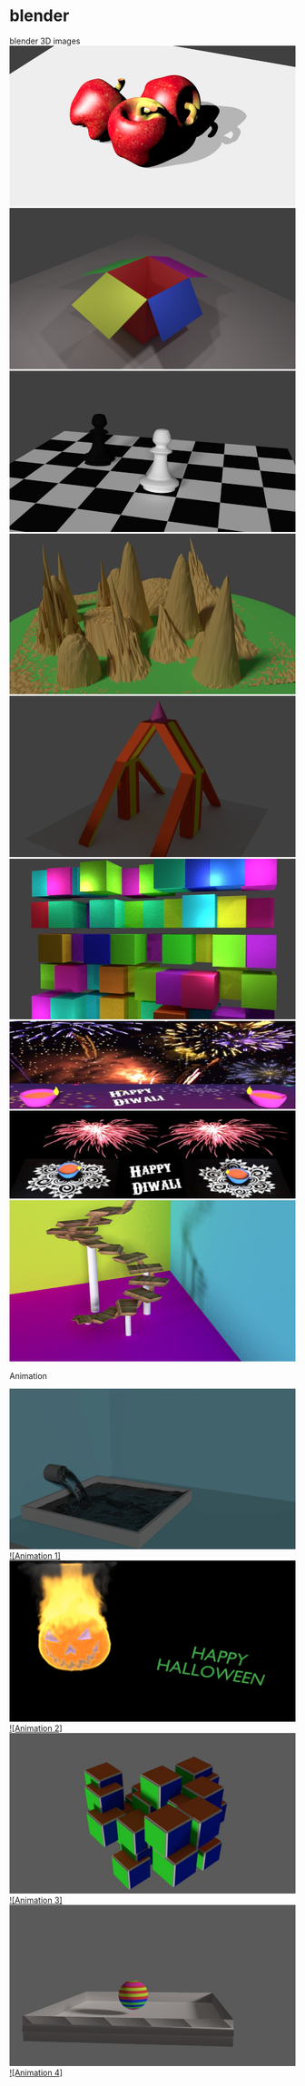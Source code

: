 # blender
blender 3D images
![](/images/apple.jpg)
![](/images/cartoon1.png)
![](/images/chess.jpg)
![](/images/landscape.jpg)
![](/images/mirror.jpg)
![](/images/randomizetransform1.jpg)
![](/images/banner1.jpg)
![](/images/banner3.jpg)
![](/images/staircase.png)

Animation

[![](/images/water.png)](https://youtu.be/g6wvx9H3BdM)
[![Animation 1]](https://youtu.be/g6wvx9H3BdM)
[![](/images/halloween.jpg)](https://youtu.be/fvJbgI1veM4)
[![Animation 2]](https://youtu.be/fvJbgI1veM4)
[![](/images/cube.png)](https://youtu.be/a3AYM-34UJ8)
[![Animation 3]](https://youtu.be/a3AYM-34UJ8)
[![](/images/uvsphre.jpg)](https://youtu.be/AOBb0QF19pA)
[![Animation 4]](https://youtu.be/AOBb0QF19pA)
